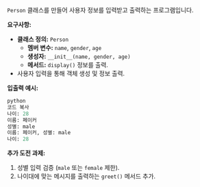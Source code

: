 

`Person` 클래스를 만들어 사용자 정보를 입력받고 출력하는 프로그램입니다.

**요구사항:**

- **클래스 정의:** `Person`
    - **멤버 변수:** `name`, `gender`, `age`
    - **생성자:** `__init__(name, gender, age)`
    - **메서드:** `display()` 정보를 출력.
- 사용자 입력을 통해 객체 생성 및 정보 출력.

**입출력 예시:**

```python
python
코드 복사
나이: 28
이름: 페이커
성별: male
이름: 페이커, 성별: male
나이: 28

```

**추가 도전 과제:**

1. 성별 입력 검증 (`male` 또는 `female` 제한).
2. 나이대에 맞는 메시지를 출력하는 `greet()` 메서드 추가.
